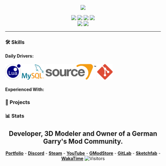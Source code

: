 <p align="center"><a href="https://www.gmodstore.com/users/TOJU" target="_blank"><img src="https://toju.xyz/gms-stats/"/></a></p>
<p align="center">
  <img src="https://img.shields.io/badge/Age-16-blue"/>
  <img src="https://img.shields.io/badge/Job-Student%20(elite%20boarding%20school%20for%20sports)-blue"/>
  <img src="https://img.shields.io/badge/Lives-Germany-blue"/>
  <img src="https://img.shields.io/badge/Languages-German%20%26%20English-blue"/>
  <br>
  <img src="https://img.shields.io/badge/Focus-Game%20%26%20Web Development-brightgreen"/>
  <img src="https://img.shields.io/badge/Expert-3D%20Modeling-brightgreen"/>
</p>
<hr>
<h3>🛠️ Skills</h3>
<h4>Daily Drivers:</h4>
<p align="left">
  <code><a href="http://www.lua.org/"><img height="50" alt="Lua" src="https://raw.githubusercontent.com/zTOJU/zTOJU/main/assets/lua.svg"></a></code>
  <code><a href="https://www.mysql.com/"><img height="50" alt="MySQL" src="https://raw.githubusercontent.com/zTOJU/zTOJU/main/assets/mysql.svg"></a></code>
  <code><a href="https://developer.valvesoftware.com/wiki/Source"><img height="50" alt="Source Engine" src="https://raw.githubusercontent.com/zTOJU/zTOJU/main/assets/sourceengine.svg"></a></code>
  <code><a href="https://git-scm.com/"><img height="50" alt="Git" src="https://raw.githubusercontent.com/zTOJU/zTOJU/main/assets/git.svg"></a></code>
</p>
<h4>Experienced With:</h4>



<h3>🚧 Projects</h3>


<h3>📊 Stats</h3>


<h2 align="center"> Developer, 3D Modeler and Owner of a German Garry's Mod Community.</h2>
<p align="center">
  <b><a href="https://toju.xyz/">Portfolio</a></b>
  <span>-</span>
  <b><a href="https://discord.toju.xyz/">Discord</a></b>
  <span>-</span>
  <b><a href="https://steamcommunity.com/id/zTOJU">Steam</a></b>
  <span>-</span>
  <b><a href="https://www.youtube.com/channel/UCxCbplvjzZZlNz9eIFoOgRQ">YouTube</a></b>
  <span>-</span>
  <b><a href="https://www.gmodstore.com/users/TOJU">GModStore</a></b>
  <span>-</span>
  <b><a href="https://gitlab.com/zTOJU">GitLab</a></b>
  <span>-</span>
  <b><a href="https://sketchfab.com/ztoju">Sketchfab</a></b>
  <span>-</span>
  <b><a href="https://wakatime.com/@TOJU">WakaTime</a></b>
  <img alt="Visitors" src="https://visitor-badge.glitch.me/badge?page_id=zTOJU.zTOJU"/>
</p>
